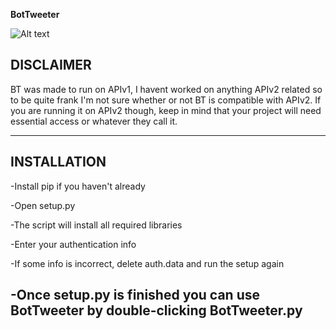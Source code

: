 **BotTweeter**

![Alt text](https://i.imgur.com/k98ofxL.png)

DISCLAIMER
-----------------------------------------------------------------------------------
BT was made to run on APIv1, I havent worked on anything APIv2 related so to be
quite frank I'm not sure whether or not BT is compatible with APIv2. If you are
running it on APIv2 though, keep in mind that your project will need essential
access or whatever they call it.

-----------------------------------------------------------------------------------

INSTALLATION
-----------------------------------------------------------------------------------
-Install pip if you haven't already

-Open setup.py

-The script will install all required libraries

-Enter your authentication info

-If some info is incorrect, delete auth.data and run the setup again

-Once setup.py is finished you can use BotTweeter by double-clicking BotTweeter.py
-----------------------------------------------------------------------------------

